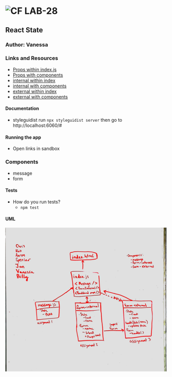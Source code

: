 ![CF](http://i.imgur.com/7v5ASc8.png) LAB-28
=================================================

## React State

### Author: Vanessa

### Links and Resources
* [Props within index.js](https://codesandbox.io/s/v3w7m9xzrl)
* [Props with components](https://codesandbox.io/s/1olzmnpn9q)
* [internal within index](https://codesandbox.io/s/j4w09oqr35)
* [internal with components](https://codesandbox.io/s/72rooy5k76)
* [external within index](https://codesandbox.io/s/j4w09oqr35)
* [external with components](https://codesandbox.io/s/72rooy5k76)

#### Documentation
* styleguidist 
    run `npx styleguidist server`
    then go to http://localhost:6060/#

#### Running the app
* Open links in sandbox

### Components
* message
* form

#### Tests
* How do you run tests?
  * `npm test`


#### UML
![Data flow](./state-uml.JPG)
